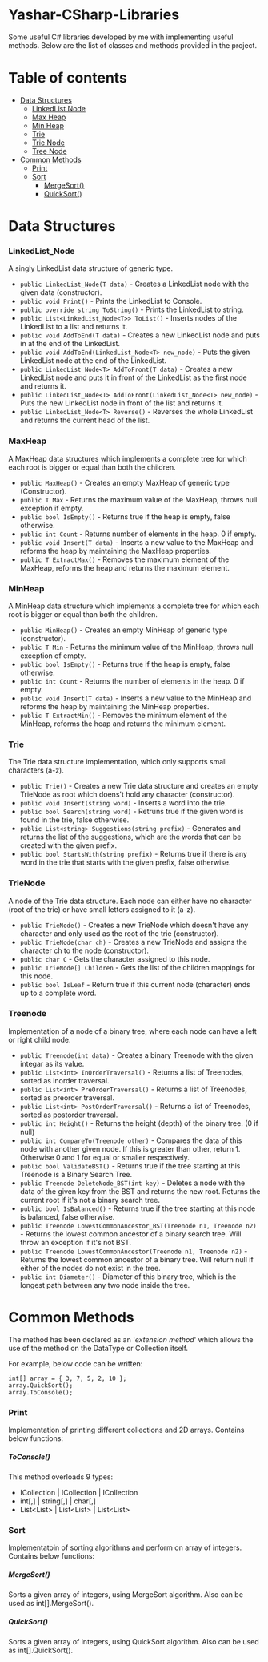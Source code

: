 # Yashar-CSharp-Libraries
Some useful C# libraries developed by me with implementing useful methods.
Below are the list of classes and methods provided in the project.

# Table of contents
  * [Data Structures](#data-structures)
    * [LinkedList Node](#linkedlist_node)
    * [Max Heap](#maxheap)
    * [Min Heap](#minheap)
    * [Trie](#trie)
    * [Trie Node](#trienode)
    * [Tree Node](#treenode)
* [Common Methods](#common-methods)
    * [Print](#print)
    * [Sort](#sort)
        * [MergeSort()](#mergesort)
        * [QuickSort()](#quicksort)
    

# Data Structures
### LinkedList_Node
A singly LinkedList data structure of generic type.
- `public LinkedList_Node(T data)` - Creates a LinkedList node with the given data (constructor).
- `public void Print()` - Prints the LinkedList to Console.
- `public override string ToString()` - Prints the LinkedList to string.
- `public List<LinkedList_Node<T>> ToList()` - Inserts nodes of the LinkedList to a list and returns it.
- `public void AddToEnd(T data)` - Creates a new LinkedList node and puts in at the end of the LinkedList.
- `public void AddToEnd(LinkedList_Node<T> new_node)` - Puts the given LinkedList node at the end of the LinkedList.
- `public LinkedList_Node<T> AddToFront(T data)` - Creates a new LinkedList node and puts it in front of the LinkedList as the first node and returns it.
- `public LinkedList_Node<T> AddToFront(LinkedList_Node<T> new_node)` - Puts the new LinkedList node in front of the list and returns it.
- `public LinkedList_Node<T> Reverse()` - Reverses the whole LinkedList and returns the current head of the list.
### MaxHeap
A MaxHeap data structures which implements a complete tree for which each root is bigger or equal than both the children.
- `public MaxHeap()` - Creates an empty MaxHeap of generic type (Constructor).
- `public T Max` - Returns the maximum value of the MaxHeap, throws null exception if empty.
- `public bool IsEmpty()` - Returns true if the heap is empty, false otherwise.
- `public int Count` - Returns number of elements in the heap. 0 if empty.
- `public void Insert(T data)` - Inserts a new value to the MaxHeap and reforms the heap by maintaining the MaxHeap properties.
- `public T ExtractMax()` - Removes the maximum element of the MaxHeap, reforms the heap and returns the maximum element.
### MinHeap
A MinHeap data structure which implements a complete tree for which each root is bigger or equal than both the children.
- `public MinHeap()` - Creates an empty MinHeap of generic type (constructor).
- `public T Min` - Returns the minimum value of the MinHeap, throws null exception of empty.
- `public bool IsEmpty()` - Returns true if the heap is empty, false otherwise.
- `public int Count` - Returns the number of elements in the heap. 0 if empty.
- `public void Insert(T data)` - Inserts a new value to the MinHeap and reforms the heap by maintaining the MinHeap properties.
- `public T ExtractMin()` - Removes the minimum element of the MinHeap, reforms the heap and returns the minimum element.
### Trie
The Trie data structure implementation, which only supports small characters (a-z).
- `public Trie()` - Creates a new Trie data structure and creates an empty TrieNode as root which doens't hold any character (constructor).
- `public void Insert(string word)` - Inserts a word into the trie.
- `public bool Search(string word)` - Retruns true if the given word is found in the trie, false otherwise.
- `public List<string> Suggestions(string prefix)` - Generates and returns the list of the suggestions, which are the words that can be created with the given prefix.
- `public bool StartsWith(string prefix)` - Returns true if there is any word in the trie that starts with the given prefix, false otherwise.
### TrieNode
A node of the Trie data structure. Each node can either have no character (root of the trie) or have small letters assigned to it (a-z).
- `public TrieNode()` - Creates a new TrieNode which doesn't have any character and only used as the root of the trie (constructor).
- `public TrieNode(char ch)` - Creates a new TrieNode and assigns the character ch to the node (constructor).
- `public char C` - Gets the character assigned to this node.
- `public TrieNode[] Children` - Gets the list of the children mappings for this node.
- `public bool IsLeaf` - Return true if this current node (character) ends up to a complete word.
### Treenode
Implementation of a node of a binary tree, where each node can have a left or right child node.
- `public Treenode(int data)` - Creates a binary Treenode with the given integar as its value.
- `public List<int> InOrderTraversal()` - Returns a list of Treenodes, sorted as inorder traversal.
- `public List<int> PreOrderTraversal()` - Returns a list of Treenodes, sorted as preorder traversal.
- `public List<int> PostOrderTraversal()` - Returns a list of Treenodes, sorted as postorder traversal.
- `public int Height()` - Returns the height (depth) of the binary tree. (0 if null)
- `public int CompareTo(Treenode other)` - Compares the data of this node with another given node. If this is greater than other, return 1. Otherwise 0 and 1 for equal or smaller respectively.
- `public bool ValidateBST()` - Returns true if the tree starting at this Treenode is a Binary Search Tree.
- `public Treenode DeleteNode_BST(int key)` - Deletes a node with the data of the given key from the BST and returns the new root. Returns the current root if it's not a binary search tree.
- `public bool IsBalanced()` - Returns true if the tree starting at this node is balanced, false otherwise.
- `public Treenode LowestCommonAncestor_BST(Treenode n1, Treenode n2)` - Returns the lowest common ancestor of a binary search tree. Will throw an exception if it's not BST.
- `public Treenode LowestCommonAncestor(Treenode n1, Treenode n2)` - Returns the lowest common ancestor of a binary tree. Will return null if either of the nodes do not exist in the tree.
- `public int Diameter()` - Diameter of this binary tree, which is the longest path between any two node inside the tree.

# Common Methods
The method has been declared as an '*extension method*' which allows the use of the method on the DataType or Collection itself.

For example, below code can be written:
```
int[] array = { 3, 7, 5, 2, 10 };
array.QuickSort();
array.ToConsole();
```
### Print
Implementation of printing different collections and 2D arrays. Contains below functions:
##### ToConsole()
This method overloads 9 types:
- ICollection<int> | ICollection<string> | ICollection<char>
- int[,] | string[,] | char[,]
- List<List<int>> | List<List<string>> | List<List<char>>
 
### Sort
Implementatoin of sorting algorithms and perform on array of integers. Contains below functions:
##### MergeSort()
Sorts a given array of integers, using MergeSort algorithm. Also can be used as int[].MergeSort().
##### QuickSort()
Sorts a given array of integers, using QuickSort algorithm. Also can be used as int[].QuickSort().
